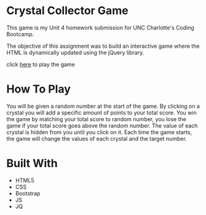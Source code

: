 # Crystal Collector Game

This game is my Unit 4 homework submission for UNC Charlotte's Coding Bootcamp.

The objective of this assignment was to build an interactive game where the HTML is dynamically updated using the jQuery library.

click [here](https://704kia.github.io/unit-4-game/) to play the game

# How To Play

You will be given a random number at the start of the game.
By clicking on a crystal you will add a specific amount of points to your total score.
You win the game by matching your total score to random number, you lose the game if your total score goes
above the random number. The value of each crystal is hidden from you until you click on it.
Each time the game starts, the game will change the values of each crystal and the target number. 

# Built With

* HTML5
* CSS
* Bootstrap
* JS
* JQ
